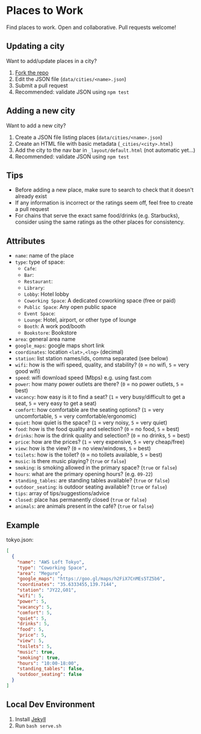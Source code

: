 # Places to Work
Find places to work. Open and collaborative. Pull requests welcome!

## Updating a city
Want to add/update places in a city?
1. [Fork the repo](fork)
2. Edit the JSON file (`data/cities/<name>.json`)
3. Submit a pull request
4. Recommended: validate JSON using `npm test`

## Adding a new city
Want to add a new city?
1. Create a JSON file listing places (`data/cities/<name>.json`) 
2. Create an HTML file with basic metadata (`_cities/<city>.html`)
3. Add the city to the nav bar in `_layout/default.html` (not automatic yet...)
4. Recommended: validate JSON using `npm test`

## Tips
- Before adding a new place, make sure to search to check that it doesn't already exist
- If any information is incorrect or the ratings seem off, feel free to create a pull request
- For chains that serve the exact same food/drinks (e.g. Starbucks), consider using the same ratings as the other places for consistency.

## Attributes
- `name`: name of the place
- `type`: type of space:
  - `Cafe`: 
  - `Bar`: 
  - `Restaurant`: 
  - `Library`: 
  - `Lobby`: Hotel lobby
  - `Coworking Space`: A dedicated coworking space (free or paid)
  - `Public Space`: Any open public space
  - `Event Space`: 
  - `Lounge`: Hotel, airport, or other type of lounge
  - `Booth`: A work pod/booth
  - `Bookstore`: Bookstore
- `area`: general area name
- `google_maps`: google maps short link
- `coordinates`: location `<lat>,<lng>` (decimal)
- `station`: list station names/ids, comma separated (see below)
- `wifi`: how is the wifi speed, quality, and stability? (`0` = no wifi, `5` = very good wifi)
- `speed`: wifi download speed (Mbps) e.g. using fast.com
- `power`: how many power outlets are there? (`0` = no power outlets, `5` = best)
- `vacancy`: how easy is it to find a seat? (`1` = very busy/difficult to get a seat, `5` = very easy to get a seat)
- `comfort`: how comfortable are the seating options? (`1` = very uncomfortable, `5` = very comfortable/ergonomic)
- `quiet`: how quiet is the space? (`1` = very noisy, `5` = very quiet)
- `food`: how is the food quality and selection? (`0` = no food, `5` = best)
- `drinks`: how is the drink quality and selection? (`0` = no drinks, `5` = best)
- `price`: how are the prices? (`1` = very expensive, `5` = very cheap/free)
- `view`: how is the view? (`0` = no view/windows, `5` = best)
- `toilets`: how is the toilet? (`0` = no toilets available, `5` = best)
- `music`: is there music playing? (`true` or `false`)
- `smoking`: is smoking allowed in the primary space? (`true` or `false`)
- `hours`: what are the primary opening hours? (e.g. `09-22`)
- `standing_tables`: are standing tables available? (`true` or `false`)
- `outdoor_seating`: is outdoor seating available? (`true` or `false`)
- `tips`: array of tips/suggestions/advice
- `closed`: place has permanently closed (`true` or `false`)
- `animals`: are animals present in the café? (`true` or `false`)

## Example

tokyo.json:

```json
[
  {
    "name": "AWS Loft Tokyo",
    "type": "Coworking Space",
    "area": "Meguro",
    "google_maps": "https://goo.gl/maps/h2FiX7CnMEs5TZ5b6",
    "coordinates": "35.6333455,139.7144",
    "station": "JY22,G01",
    "wifi": 5,
    "power": 5,
    "vacancy": 5,
    "comfort": 5,
    "quiet": 5,
    "drinks": 5,
    "food": 5,
    "price": 5,
    "view": 5,
    "toilets": 5,
    "music": true,
    "smoking": true,
    "hours": "10:00-18:00",
    "standing_tables": false,
    "outdoor_seating": false
  }
]
```

## Local Dev Environment
1. Install [Jekyll](https://jekyllrb.com/docs/installation/macos/)
2. Run `bash serve.sh`
